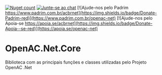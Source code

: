 [![Nuget count](http://img.shields.io/nuget/v/OpenAC.Net.Core.svg)](https://www.nuget.org/packages/OpenAC.Net.Core/) 
[![Junte-se ao chat](https://img.shields.io/badge/Chat%20on-Discord-purple.svg)](https://discord.com/invite/brdmJ7Yv6w)
[![Ajude-nos pelo Padrim https://www.padrim.com.br/acbrnet](https://img.shields.io/badge/Donate-Padrim-red)](https://www.padrim.com.br/openac-net)
[![Ajude-nos pelo Apoia-se https://apoia.se/acbrnet](https://img.shields.io/badge/Donate-Apoia--se-red)](https://apoia.se/openac-net)

OpenAC.Net.Core
=============
Biblioteca com as principais funções e classes utilizadas pelo Projeto OpenAC .Net

